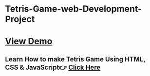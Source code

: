 # Tetris-Game-web-Development-Project

# [View Demo](https://ashutosh-pmishra.github.io/Tetris-Game-_eb-Development-Project/tetris.html)

## Learn How to make Tetris Game Using HTML, CSS & JavaScript👉 [Click Here](https://youtu.be/xWEKmHEcfXI)
